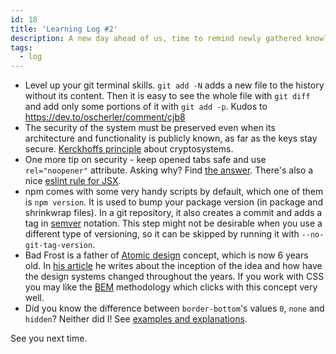 ```yaml
---
id: 18
title: 'Learning Log #2'
description: A new day ahead of us, time to remind newly gathered knowledge. This is a part of my notes taken during dealing with my day-to-day tasks.
tags:
  - log
---
```


- Level up your git terminal skills. `git add -N` adds a new file to the history without its content. Then it is easy to see the whole file with `git diff` and add only some portions of it with `git add -p`. Kudos to https://dev.to/oscherler/comment/cjb8
- The security of the system must be preserved even when its architecture and functionality is publicly known, as far as the keys stay secure. [Kerckhoffs principle](https://en.m.wikipedia.org/wiki/Kerckhoffs's_principle) about cryptosystems.
- One more tip on security - keep opened tabs safe and use `rel="noopener"` attribute. Asking why? Find [the answer](https://mathiasbynens.github.io/rel-noopener/). There's also a nice [eslint rule for JSX](https://github.com/yannickcr/eslint-plugin-react/blob/master/docs/rules/jsx-no-target-blank.md).
- npm comes with some very handy scripts by default, which one of them is `npm version`. It is used to bump your package version (in package and shrinkwrap files). In a git repository, it also creates a commit and adds a tag in [semver](https://semver.org/) notation. This step might not be desirable when you use a different type of versioning, so it can be skipped by running it with `--no-git-tag-version`.
- Bad Frost is a father of [Atomic design](https://bradfrost.com/blog/post/atomic-web-design/) concept, which is now 6 years old. In [his article](http://bradfrost.com/blog/post/extending-atomic-design/) he writes about the inception of the idea and how have the design systems changed throughout the years. If you work with CSS you may like the [BEM](http://getbem.com/introduction/) methodology which clicks with this concept very well.
- Did you know the difference between `border-bottom`'s values `0`, `none` and `hidden`? Neither did I! See [examples and explanations](https://codepen.io/denilsonsa/pen/LkdHh?editors=110).

See you next time.
